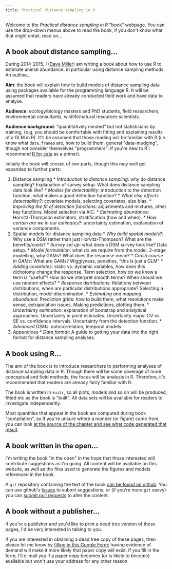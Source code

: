 ```yaml
---
title: Practical distance sampling in R
---
```


Welcome to the *Practical distance sampling in R* "book" webpage. You can use the drop-down menus above to read the book, if you don't know what that might entail, read on...

## A book about distance sampling...

During 2014-2015, I ([Dave Miller](http://converged.yt)) am writing a book about how to use R to estimate animal abundance, in particular using distance sampling methods. An outline...

**Aim**: the book will explain how to build models of distance sampling data using packages available for the programming language R. It will be assumed that readers have already conducted field work and have data to analyse.

**Audience**: ecology/biology masters and PhD students, field researchers, environmental consultants, wildlife/natural resources scientists.

**Audience background**: "quantitatively minded" but not statisticians by training, (e.g. you should be comfortable with fitting and explaining results of a GLM in R). It'll be assumed that those reading will be familiar with R (i.e. know what `data.frame`s are, how to build them, general "data-mudging", though not consider themselves "programmers"; if you're new to R I recommend [R for cats](http://rforcats.net/) as a primer).

Initially the book will consist of two parts, though this may well get expanded to further parts:

  1. Distance sampling
    * *Introduction to distance sampling*: why do distance sampling? Explanation of survey setup. What does distance sampling data look like?
    * *Models for detectability*: introduction to the detection function, what makes a good detection function?
    * *What else affects detectability?*: covariate models, selecting covariates, size bias.
    * *Improving the fit of detection functions*: adjustments and mixtures, other key functions. Model selection via AIC.
    * *Estimating abundance*: Horvitz-Thompson estimators, stratification (how and when).
    * *How certain are we in our estimates?*: uncertainty estimation, explanation of variance components.
  2. Spatial models for distance sampling data
    * *Why build spatial models?*: Why use a DSM rather than just Horvitz-Thompson? What are the benefits/costs?
    * *Survey set up*: what does a DSM survey look like? Data setup.
    * *Model formulation*: what do we require from the model, 2-stage modelling, why GAMs? What does the response mean?
    * *Crash course in GAMs*: What are GAMs? Wigglyness, penalties, "this is just a GLM"
    * *Adding covariates*: static vs. dynamic variables, how does this dichotomy change the response. Term selection, how do we know a term is "useful"? How do we interpret smooth terms? When should we use random effects?
    * *Response distributions*: Relations between distributions, when are particular distributions appropriate? Selecting a distribution, model discrimination.
    * *Estimating and mapping abundance*: Prediction grids: how to build them, what resolutions make sense, extrapolation issues. Making predictions, plotting them.
    * *Uncertainty estimation*: explanation of bootstrap and analytical approaches. Uncertainty in point estimates. Uncertainty maps: CV vs. SE vs. confidence intervals. Uncertainty from the detection function.
    * *Advanced DSMs*: autocorrelation, temporal models.
  3. Appendices
    * *Data format*: A guide to getting your data into the right format for distance sampling analyses.


## A book using R...

The aim of the book is to introduce researchers to performing analyses of distance sampling data in R. Though there will be some coverage of more conceptual and field methods, the focus will be analysis in R. Therefore, it's recommended that readers are already fairly familiar with R.

The book is written in `knitr`, so all plots, models and so on will be produced, fitted etc as the book is "built". All data sets will be available for readers to investigate independently.

Most quantities that appear in the book are computed during book "compilation", so if you're unsure where a number (or figure) came from, you can look [at the source of the chapter and see what code generated that result](http://github.com/dill/RDistanceBook).

## A book written in the open...

I'm writing the book "in the open" in the hope that those interested will contribute suggestions as I'm going. All content will be available on this website, as well as the files used to generate the figures and models referenced in the book.

A `git` repository containing the text of the book [can be found on github](http://github.com/dill/RDistanceBook). You can use github's [Issues](https://github.com/dill/RDistanceBook/issues) to submit suggestions, or (if you're more `git` savvy) you can [submit pull requests](https://help.github.com/articles/using-pull-requests/) to alter the content.


## A book without a publisher...

If you're a publisher and you'd like to print a dead tree version of these pages, I'd be very interested in talking to you.

If you are interested in obtaining a dead tree copy of these pages, then please let me know by [filling in this Google Form](https://docs.google.com/forms/d/1z5bFFd_GpUXeVzbr5wuwoUKT5wvhNizrGpEOiCZik58/viewform); having evidence of demand will make it more likely that paper copy will exist. If you fill in the form, I'll e-mail you if a paper copy becomes (or is likely to become) available but won't use your address for any other reason.


